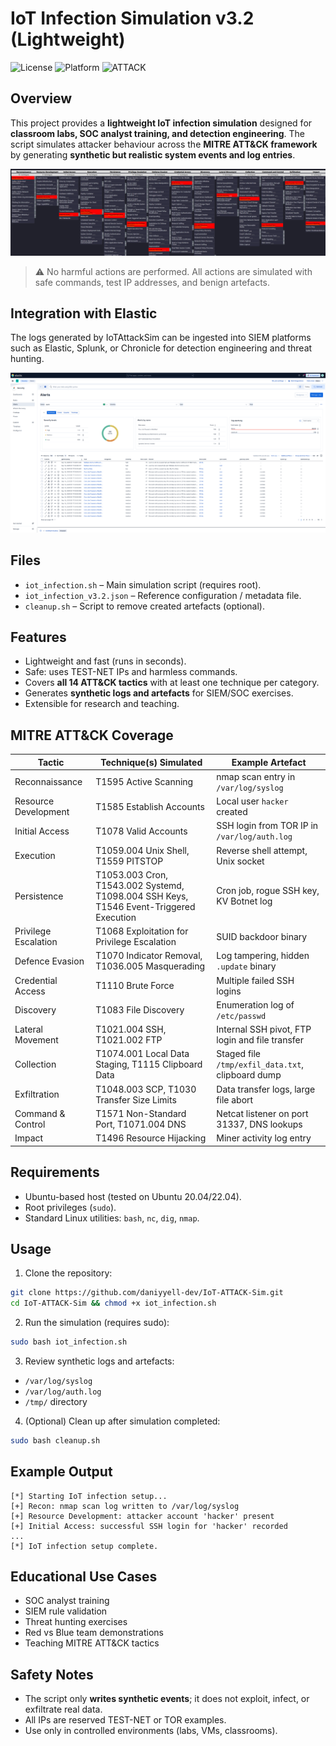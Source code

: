 # IoT Infection Simulation v3.2 (Lightweight)

![License](https://img.shields.io/badge/license-MIT-green.svg)
![Platform](https://img.shields.io/badge/platform-Ubuntu-blue.svg)
![ATTACK](https://img.shields.io/badge/MITRE%20ATT%26CK-Coverage-orange.svg)

## Overview

This project provides a **lightweight IoT infection simulation** designed for **classroom labs, SOC analyst training, and detection engineering**.
The script simulates attacker behaviour across the **MITRE ATT\&CK framework** by generating **synthetic but realistic system events and log entries**.

![Attack Flow](https://github.com/daniyyell-dev/IoT-ATTACK-Sim/blob/main/attack.png)


> ⚠️ No harmful actions are performed. All actions are simulated with safe commands, test IP addresses, and benign artefacts.

## Integration with Elastic

The logs generated by IoTAttackSim can be ingested into SIEM platforms such as Elastic, Splunk, or Chronicle for detection engineering and threat hunting.  

![Elastic Dashboard](https://github.com/daniyyell-dev/IoT-ATTACK-Sim/blob/main/elastic.png)

## Files

* `iot_infection.sh` – Main simulation script (requires root).
* `iot_infection_v3.2.json` – Reference configuration / metadata file.
* `cleanup.sh` – Script to remove created artefacts (optional).

## Features

* Lightweight and fast (runs in seconds).
* Safe: uses TEST-NET IPs and harmless commands.
* Covers **all 14 ATT\&CK tactics** with at least one technique per category.
* Generates **synthetic logs and artefacts** for SIEM/SOC exercises.
* Extensible for research and teaching.

## MITRE ATT\&CK Coverage

| Tactic               | Technique(s) Simulated                                                                 | Example Artefact                                  |
| -------------------- | -------------------------------------------------------------------------------------- | ------------------------------------------------- |
| Reconnaissance       | T1595 Active Scanning                                                                  | nmap scan entry in `/var/log/syslog`              |
| Resource Development | T1585 Establish Accounts                                                               | Local user `hacker` created                       |
| Initial Access       | T1078 Valid Accounts                                                                   | SSH login from TOR IP in `/var/log/auth.log`      |
| Execution            | T1059.004 Unix Shell, T1559 PITSTOP                                                    | Reverse shell attempt, Unix socket                |
| Persistence          | T1053.003 Cron, T1543.002 Systemd, T1098.004 SSH Keys, T1546 Event-Triggered Execution | Cron job, rogue SSH key, KV Botnet log            |
| Privilege Escalation | T1068 Exploitation for Privilege Escalation                                            | SUID backdoor binary                              |
| Defence Evasion      | T1070 Indicator Removal, T1036.005 Masquerading                                        | Log tampering, hidden `.update` binary            |
| Credential Access    | T1110 Brute Force                                                                      | Multiple failed SSH logins                        |
| Discovery            | T1083 File Discovery                                                                   | Enumeration log of `/etc/passwd`                  |
| Lateral Movement     | T1021.004 SSH, T1021.002 FTP                                                           | Internal SSH pivot, FTP login and file transfer   |
| Collection           | T1074.001 Local Data Staging, T1115 Clipboard Data                                     | Staged file `/tmp/exfil_data.txt`, clipboard dump |
| Exfiltration         | T1048.003 SCP, T1030 Transfer Size Limits                                              | Data transfer logs, large file abort              |
| Command & Control    | T1571 Non-Standard Port, T1071.004 DNS                                                 | Netcat listener on port 31337, DNS lookups        |
| Impact               | T1496 Resource Hijacking                                                               | Miner activity log entry                          |

## Requirements

* Ubuntu-based host (tested on Ubuntu 20.04/22.04).
* Root privileges (`sudo`).
* Standard Linux utilities: `bash`, `nc`, `dig`, `nmap`.

## Usage

1. Clone the repository:

```bash
git clone https://github.com/daniyyell-dev/IoT-ATTACK-Sim.git
cd IoT-ATTACK-Sim && chmod +x iot_infection.sh
```

2. Run the simulation (requires sudo):

```bash
sudo bash iot_infection.sh
```

3. Review synthetic logs and artefacts:

* `/var/log/syslog`
* `/var/log/auth.log`
* `/tmp/` directory

4. (Optional) Clean up after simulation completed:

```bash
sudo bash cleanup.sh
```

## Example Output

```text
[*] Starting IoT infection setup...
[+] Recon: nmap scan log written to /var/log/syslog
[+] Resource Development: attacker account 'hacker' present
[+] Initial Access: successful SSH login for 'hacker' recorded
...
[*] IoT infection setup complete.
```

## Educational Use Cases

* SOC analyst training
* SIEM rule validation
* Threat hunting exercises
* Red vs Blue team demonstrations
* Teaching MITRE ATT\&CK tactics

## Safety Notes

* The script only **writes synthetic events**; it does not exploit, infect, or exfiltrate real data.
* All IPs are reserved TEST-NET or TOR examples.
* Use only in controlled environments (labs, VMs, classrooms).


